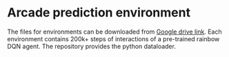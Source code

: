 # Arcade prediction environment 

The files for environments can be downloaded from [Google drive link](https://drive.google.com/drive/folders/19AwuhsZdFUpyb-kHxAIzaYewCqF1pPxw?usp=sharing). Each environment contains 200k+ steps of interactions of a pre-trained rainbow DQN agent. The repository provides the python dataloader. 

